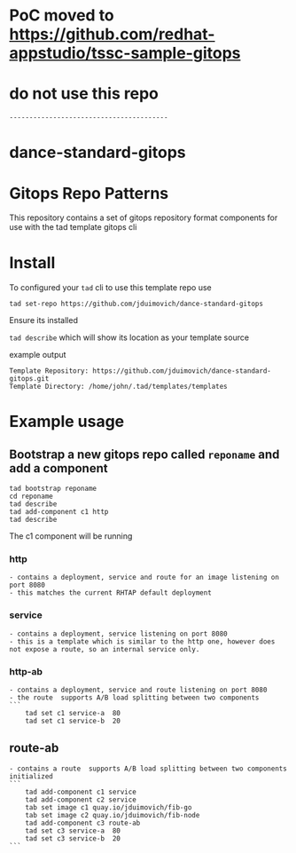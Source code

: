 
# PoC moved to https://github.com/redhat-appstudio/tssc-sample-gitops

# do not use this repo

`----------------------------------------`

# dance-standard-gitops


# Gitops Repo Patterns

This repository contains a set of gitops repository format components for use with the tad template gitops cli

# Install

To configured your `tad` cli to use this template repo use 

`tad set-repo https://github.com/jduimovich/dance-standard-gitops`

Ensure its installed 

`tad describe` which will show its location as your template source 


example output 
```
Template Repository: https://github.com/jduimovich/dance-standard-gitops.git
Template Directory: /home/john/.tad/templates/templates
```

# Example usage

## Bootstrap a new gitops repo called `reponame` and add a component

``` 
tad bootstrap reponame
cd reponame
tad describe
tad add-component c1 http
tad describe
```

The c1 component will be running 

### http 
    - contains a deployment, service and route for an image listening on port 8080
    - this matches the current RHTAP default deployment
    
### service 
    - contains a deployment, service listening on port 8080
    - this is a template which is similar to the http one, however does not expose a route, so an internal service only. 

### http-ab 
    - contains a deployment, service and route listening on port 8080
    - the route  supports A/B load splitting between two components 
    ```  
        tad set c1 service-a  80
        tad set c1 service-b  20 

## route-ab 
    - contains a route  supports A/B load splitting between two components initialized
    ```  
        tad add-component c1 service 
        tad add-component c2 service 
        tab set image c1 quay.io/jduimovich/fib-go
        tab set image c2 quay.io/jduimovich/fib-node
        tad add-component c3 route-ab
        tad set c3 service-a  80
        tad set c3 service-b  20
    ```

